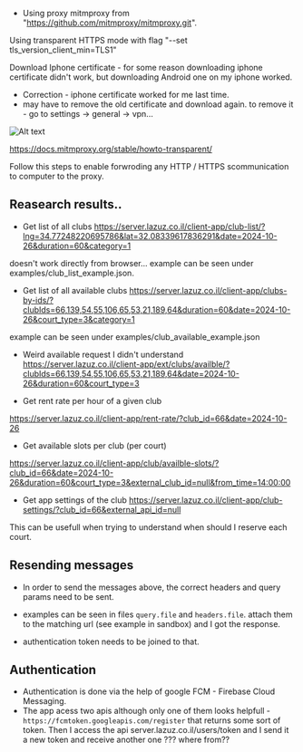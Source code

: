 * Using proxy mitmproxy from "https://github.com/mitmproxy/mitmproxy.git".

Using transparent HTTPS mode with flag "--set tls_version_client_min=TLS1"

Download Iphone certificate - for some reason downloading iphone certificate didn't work, but downloading Android one on my iphone worked.
* Correction - iphone certificate worked for me last time.
* may have to remove the old certificate and download again. to remove it - go to settings -> general -> vpn...

![Alt text](transparent_https_mitm.png)


https://docs.mitmproxy.org/stable/howto-transparent/

Follow this steps to enable forwroding any HTTP / HTTPS scommunication to computer to the proxy.




## Reasearch results..
* Get list of all clubs
https://server.lazuz.co.il/client-app/club-list/?lng=34.77248220695786&lat=32.08339617836291&date=2024-10-26&duration=60&category=1

doesn't work directly from browser...
example can be seen under examples/club_list_example.json.


* Get list of all available clubs
https://server.lazuz.co.il/client-app/clubs-by-ids/?clubIds=66,139,54,55,106,65,53,21,189,64&duration=60&date=2024-10-26&court_type=3&category=1

example can be seen under examples/club_available_example.json


* Weird available request I didn't understand
https://server.lazuz.co.il/client-app/ext/clubs/availble/?clubIds=66,139,54,55,106,65,53,21,189,64&date=2024-10-26&duration=60&court_type=3



* Get rent rate per hour of a given club

https://server.lazuz.co.il/client-app/rent-rate/?club_id=66&date=2024-10-26


* Get available slots per club (per court)

https://server.lazuz.co.il/client-app/club/availble-slots/?club_id=66&date=2024-10-26&duration=60&court_type=3&external_club_id=null&from_time=14:00:00


* Get app settings of the club
https://server.lazuz.co.il/client-app/club-settings/?club_id=66&external_api_id=null

This can be usefull when trying to understand when should I reserve each court.



## Resending messages
* In order to send the messages above, the correct headers and query params need to be sent.
* examples can be seen in files `query.file` and `headers.file`. attach them to the matching url (see example in sandbox) and I got the response.

* authentication token needs to be joined to that.

## Authentication
* Authentication is done via the help of google FCM - Firebase Cloud Messaging.
* The app acess two apis although only one of them looks helpfull - `https://fcmtoken.googleapis.com/register` that returns some sort of token.
Then I access the api server.lazuz.co.il/users/token and I send it a new token and receive another one ??? where from??